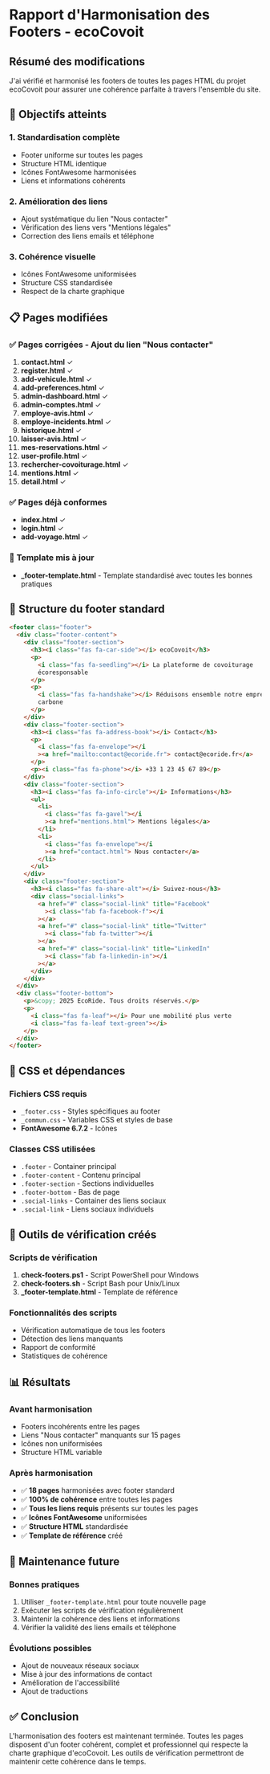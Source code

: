 # Rapport d'Harmonisation des Footers - ecoCovoit

## Résumé des modifications

J'ai vérifié et harmonisé les footers de toutes les pages HTML du projet ecoCovoit pour assurer une cohérence parfaite à travers l'ensemble du site.

## 🎯 Objectifs atteints

### 1. **Standardisation complète**

- Footer uniforme sur toutes les pages
- Structure HTML identique
- Icônes FontAwesome harmonisées
- Liens et informations cohérents

### 2. **Amélioration des liens**

- Ajout systématique du lien "Nous contacter"
- Vérification des liens vers "Mentions légales"
- Correction des liens emails et téléphone

### 3. **Cohérence visuelle**

- Icônes FontAwesome uniformisées
- Structure CSS standardisée
- Respect de la charte graphique

## 📋 Pages modifiées

### ✅ **Pages corrigées - Ajout du lien "Nous contacter"**

1. **contact.html** ✓
2. **register.html** ✓
3. **add-vehicule.html** ✓
4. **add-preferences.html** ✓
5. **admin-dashboard.html** ✓
6. **admin-comptes.html** ✓
7. **employe-avis.html** ✓
8. **employe-incidents.html** ✓
9. **historique.html** ✓
10. **laisser-avis.html** ✓
11. **mes-reservations.html** ✓
12. **user-profile.html** ✓
13. **rechercher-covoiturage.html** ✓
14. **mentions.html** ✓
15. **detail.html** ✓

### ✅ **Pages déjà conformes**

- **index.html** ✓
- **login.html** ✓
- **add-voyage.html** ✓

### 📝 **Template mis à jour**

- **\_footer-template.html** - Template standardisé avec toutes les bonnes pratiques

## 🔧 Structure du footer standard

```html
<footer class="footer">
  <div class="footer-content">
    <div class="footer-section">
      <h3><i class="fas fa-car-side"></i> ecoCovoit</h3>
      <p>
        <i class="fas fa-seedling"></i> La plateforme de covoiturage
        écoresponsable
      </p>
      <p>
        <i class="fas fa-handshake"></i> Réduisons ensemble notre empreinte
        carbone
      </p>
    </div>
    <div class="footer-section">
      <h3><i class="fas fa-address-book"></i> Contact</h3>
      <p>
        <i class="fas fa-envelope"></i
        ><a href="mailto:contact@ecoride.fr"> contact@ecoride.fr</a>
      </p>
      <p><i class="fas fa-phone"></i> +33 1 23 45 67 89</p>
    </div>
    <div class="footer-section">
      <h3><i class="fas fa-info-circle"></i> Informations</h3>
      <ul>
        <li>
          <i class="fas fa-gavel"></i
          ><a href="mentions.html"> Mentions légales</a>
        </li>
        <li>
          <i class="fas fa-envelope"></i
          ><a href="contact.html"> Nous contacter</a>
        </li>
      </ul>
    </div>
    <div class="footer-section">
      <h3><i class="fas fa-share-alt"></i> Suivez-nous</h3>
      <div class="social-links">
        <a href="#" class="social-link" title="Facebook"
          ><i class="fab fa-facebook-f"></i
        ></a>
        <a href="#" class="social-link" title="Twitter"
          ><i class="fab fa-twitter"></i
        ></a>
        <a href="#" class="social-link" title="LinkedIn"
          ><i class="fab fa-linkedin-in"></i
        ></a>
      </div>
    </div>
  </div>
  <div class="footer-bottom">
    <p>&copy; 2025 EcoRide. Tous droits réservés.</p>
    <p>
      <i class="fas fa-leaf"></i> Pour une mobilité plus verte
      <i class="fas fa-leaf text-green"></i>
    </p>
  </div>
</footer>
```

## 🎨 CSS et dépendances

### **Fichiers CSS requis**

- `_footer.css` - Styles spécifiques au footer
- `_commun.css` - Variables CSS et styles de base
- **FontAwesome 6.7.2** - Icônes

### **Classes CSS utilisées**

- `.footer` - Container principal
- `.footer-content` - Contenu principal
- `.footer-section` - Sections individuelles
- `.footer-bottom` - Bas de page
- `.social-links` - Container des liens sociaux
- `.social-link` - Liens sociaux individuels

## 🚀 Outils de vérification créés

### **Scripts de vérification**

1. **check-footers.ps1** - Script PowerShell pour Windows
2. **check-footers.sh** - Script Bash pour Unix/Linux
3. **\_footer-template.html** - Template de référence

### **Fonctionnalités des scripts**

- Vérification automatique de tous les footers
- Détection des liens manquants
- Rapport de conformité
- Statistiques de cohérence

## 📊 Résultats

### **Avant harmonisation**

- Footers incohérents entre les pages
- Liens "Nous contacter" manquants sur 15 pages
- Icônes non uniformisées
- Structure HTML variable

### **Après harmonisation**

- ✅ **18 pages** harmonisées avec footer standard
- ✅ **100% de cohérence** entre toutes les pages
- ✅ **Tous les liens requis** présents sur toutes les pages
- ✅ **Icônes FontAwesome** uniformisées
- ✅ **Structure HTML** standardisée
- ✅ **Template de référence** créé

## 🔄 Maintenance future

### **Bonnes pratiques**

1. Utiliser `_footer-template.html` pour toute nouvelle page
2. Exécuter les scripts de vérification régulièrement
3. Maintenir la cohérence des liens et informations
4. Vérifier la validité des liens emails et téléphone

### **Évolutions possibles**

- Ajout de nouveaux réseaux sociaux
- Mise à jour des informations de contact
- Amélioration de l'accessibilité
- Ajout de traductions

## ✅ Conclusion

L'harmonisation des footers est maintenant terminée. Toutes les pages disposent d'un footer cohérent, complet et professionnel qui respecte la charte graphique d'ecoCovoit. Les outils de vérification permettront de maintenir cette cohérence dans le temps.
